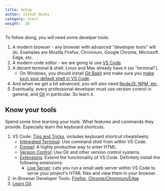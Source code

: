 ```yaml
---
title: Setup
author: Jitesh Doshi
category: start
weight: -10
---
```


To follow along, you will need some develper tools:

1. A modern browser - any browser with advanced "developer tools" will do. Examples are Mozilla Firefox, Chromium, Google Chrome, Microsoft Edge, etc.
2. A modern code editor - we are going to use [VS Code](https://code.visualstudio.com/download).
3. A decent terminal & shell. Linux and Mac already have it (as "terminal").
   * On Windows, you should install [Git Bash](https://git-scm.com/downloads) and make sure you [make `bash` your default shell in VS Code](https://stackoverflow.com/a/50527994).
4. And when we get a bit advanced, you will also need [NodeJS, NPM, etc](https://nodejs.org/en/download/).
5. Eventually, every professional developer must use version control in general, and [Git](https://git-scm.com/) in particular. So learn it.

## Know your tools

Spend some time learning your tools. What features and commands they provide. Especially learn the keyboard shortcuts.

1. VS Code: [Tips and Tricks](https://code.visualstudio.com/docs/getstarted/tips-and-tricks), includes keyboard shortcut cheatsheets.
   * [Integrated Terminal](https://code.visualstudio.com/docs/editor/integrated-terminal): Use command shell from within VS Code.
   * [Emmet](https://code.visualstudio.com/docs/editor/emmet): A highly productive way to enter HTML.
   * [Version Control](https://code.visualstudio.com/docs/editor/versioncontrol): Use Git and other version control systems.
   * [Extensions](https://code.visualstudio.com/docs/editor/extension-marketplace): Extend the functionality of VS Code. Definitely install the following extensions:
     * [Live Server](vscode:extension/ritwickdey.LiveServer): Lets you run a small web server within VS Code to serve your project's HTML files and view them in your browser.
2. In-Browser Developer Tools: [Firefox](https://developer.mozilla.org/en-US/docs/Tools), [Chrome/Chromium/Edge](https://docs.microsoft.com/en-us/microsoft-edge/devtools-guide-chromium/)
3. [Learn Git](https://www.atlassian.com/git/tutorials/what-is-version-control).